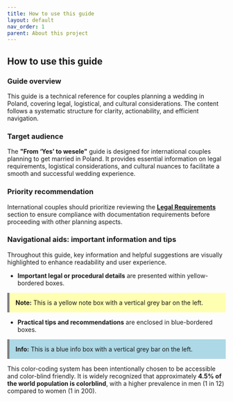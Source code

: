 ```yaml
---
title: How to use this guide
layout: default
nav_order: 1
parent: About this project
---
```


## How to use this guide

### Guide overview

This guide is a technical reference for couples planning a wedding in Poland, covering legal, logistical, and cultural considerations. The content follows a systematic structure for clarity, actionability, and efficient navigation.

### Target audience

The **"From ‘Yes’ to wesele"** guide is designed for international couples planning to get married in Poland. It provides essential information on legal requirements, logistical considerations, and cultural nuances to facilitate a smooth and successful wedding experience.

### Priority recommendation

International couples should prioritize reviewing the [**Legal Requirements**](3.0.0-legal-requirements.html) section to ensure compliance with documentation requirements before proceeding with other planning aspects.

### Navigational aids: important information and tips

Throughout this guide, key information and helpful suggestions are visually highlighted to enhance readability and user experience. 

- **Important legal or procedural details** are presented within yellow-bordered boxes. 
<div style="background-color: #ffffb1; border-left: 5px solid grey; padding: 1em; margin: 1em 0;">
<strong>Note:</strong> This is a yellow note box with a vertical grey bar on the left.
</div>

- **Practical tips and recommendations** are enclosed in blue-bordered boxes.
<div style="background-color: #add8e6; border-left: 5px solid grey; padding: 1em; margin: 1em 0;">
<strong>Info:</strong> This is a blue info box with a vertical grey bar on the left.
</div>

This color-coding system has been intentionally chosen to be accessible and color-blind friendly. It is widely recognized that approximately **4.5% of the world population is colorblind**, with a higher prevalence in men (1 in 12) compared to women (1 in 200).
